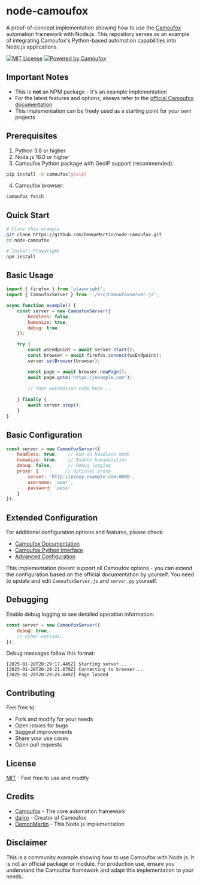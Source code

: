# node-camoufox

A proof-of-concept implementation showing how to use the [Camoufox](https://camoufox.com/) automation framework with Node.js. This repository serves as an example of integrating Camoufox's Python-based automation capabilities into Node.js applications.

[![MIT License](https://img.shields.io/badge/License-MIT-green.svg)](https://choosealicense.com/licenses/mit/)
[![Powered by Camoufox](https://img.shields.io/badge/Powered%20by-Camoufox-orange)](https://camoufox.com/)

## Important Notes

- This is **not** an NPM package - it's an example implementation
- For the latest features and options, always refer to the [official Camoufox documentation](https://camoufox.com/)
- This implementation can be freely used as a starting point for your own projects

## Prerequisites

1. Python 3.8 or higher
2. Node.js 16.0 or higher
3. Camoufox Python package with GeoIP support (recommended):

```bash
pip install -U camoufox[geoip]
```

4. Camoufox browser:

```bash
camoufox fetch
```

## Quick Start

```bash
# Clone this example
git clone https://github.com/DemonMartin/node-camoufox.git
cd node-camoufox

# Install Playwright
npm install
```

## Basic Usage

```javascript
import { firefox } from 'playwright';
import { CamoufoxServer } from './src/CamoufoxServer.js';

async function example() {
    const server = new CamoufoxServer({
        headless: false,
        humanize: true,
        debug: true
    });

    try {
        const wsEndpoint = await server.start();
        const browser = await firefox.connect(wsEndpoint);
        server.setBrowser(browser);

        const page = await browser.newPage();
        await page.goto('https://example.com');
        
        // Your automation code here...
        
    } finally {
        await server.stop();
    }
}
```

## Basic Configuration

```javascript
const server = new CamoufoxServer({
    headless: true,    // Run in headless mode
    humanize: true,    // Enable humanization
    debug: false,      // Debug logging
    proxy: {          // Optional proxy
        server: 'http://proxy.example.com:8080',
        username: 'user',
        password: 'pass'
    }
});
```

## Extended Configuration

For additional configuration options and features, please check:

- [Camoufox Documentation](https://camoufox.com/)
- [Camoufox Python Interface](https://camoufox.com/python/)
- [Advanced Configuration](https://camoufox.com/fingerprint/)

This implementation doesnt support all Camoufox options - you can extend the configuration based on the official documentation by yourself.
You need to update and edit `CamoufoxServer.js` and `server.py` yourself.

## Debugging

Enable debug logging to see detailed operation information:

```javascript
const server = new CamoufoxServer({
    debug: true,
    // other options...
});
```

Debug messages follow this format:

```text
[2025-01-28T20:29:17.445Z] Starting server...
[2025-01-28T20:29:21.078Z] Connecting to browser...
[2025-01-28T20:29:24.049Z] Page loaded
```

## Contributing

Feel free to:

- Fork and modify for your needs
- Open issues for bugs
- Suggest improvements
- Share your use cases
- Open pull requests

## License

[MIT](https://choosealicense.com/licenses/mit/) - Feel free to use and modify

## Credits

- [Camoufox](https://camoufox.com/) - The core automation framework
- [daijro](https://github.com/daijro) - Creator of Camoufox
- [DemonMartin](https://github.com/DemonMartin) - This Node.js implementation

## Disclaimer

This is a community example showing how to use Camoufox with Node.js. It is not an official package or module. For production use, ensure you understand the Camoufox framework and adapt this implementation to your needs.
